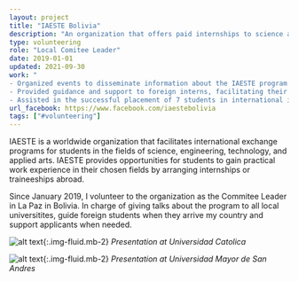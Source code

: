 ```yaml
---
layout: project
title: "IAESTE Bolivia"
description: "An organization that offers paid internships to science and engineering students."
type: volunteering
role: "Local Comitee Leader"
date: 2019-01-01
updated: 2021-09-30
work: "
- Organized events to disseminate information about the IAESTE program across multiple universities.<br>
- Provided guidance and support to foreign interns, facilitating their adaptation to the local culture.<br>
- Assisted in the successful placement of 7 students in international internships, contributing to their professional development and cross-cultural experience."
url_facebook: https://www.facebook.com/iaestebolivia
tags: ["#volunteering"]
---
```


IAESTE is a worldwide organization that facilitates international exchange programs for students in the fields of science, engineering, technology, and applied arts. IAESTE provides opportunities for students to gain practical work experience in their chosen fields by arranging internships or traineeships abroad.

Since January 2019, I volunteer to the organization as the Commitee Leader in La Paz in Bolivia. In charge of giving talks about the program to all local universitites, guide foreign students when they arrive my country and support applicants when needed.

![alt text](/assets/images/projects/iaestebolivia/talk_ucb.JPG "IAESTE Talk"){:.img-fluid.mb-2}
*Presentation at Universidad Catolica*

![alt text](/assets/images/projects/iaestebolivia/talk_umsa.jpg "IAESTE Talk"){:.img-fluid.mb-2}
*Presentation at Universidad Mayor de San Andres*
